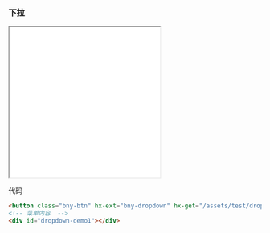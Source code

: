 ### 下拉

<iframe src="/assets/test/dropdown/dropdown.html" height="300"></iframe>

代码

```html
<button class="bny-btn" hx-ext="bny-dropdown" hx-get="/assets/test/dropdown/demo.html" hx-target="#dropdown-demo1">下拉菜单</button>
<!-- 菜单内容  -->
<div id="dropdown-demo1"></div>
```